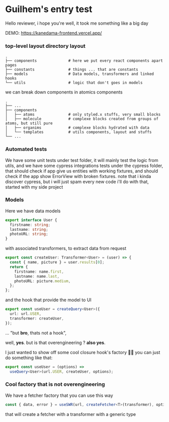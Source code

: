 # Guilhem's entry test

Hello reviewer, i hope you're well, it took me something like a big day

DEMO: https://kanedama-frontend.vercel.app/

### top-level layout directory layout

    .
    ├── components              # here we put every react components apart pages
    ├── constants               # things ... that are constants
    ├── models                  # Data models, transformers and linked hooks
    └── utils                   # logic that don't goes in models

we can break down components in atomics components

    .
    ├── ...
    ├── components
    │   ├── atoms               # only styled.x stuffs, very small blocks
    │   ├── molecule            # complexe blocks created from groups of atoms, but still pure
    │   ├── organims            # complexe blocks hydrated with data
    │   └── templates           # utils components, layout and stuffs
    └── ...

### Automated tests

We have some unit tests under test folder, it will mainly test the logic from utils, and we have some cypress integrations tests under the cypress folder, that should check if app give us entities with working fixtures, and should check if the app show ErrorView with broken fixtures. note that i kinda discover cypress, but i will just spam every new code i'll do with that, started with my side project

### Models

Here we have data models

```typescript
export interface User {
  firstname: string;
  lastname: string;
  photoURL: string;
}
```

with associated transformers, to extract data from request

```typescript
export const createUser: Transformer<User> = (user) => {
  const { name, picture } = user.results[0];
  return {
    firstname: name.first,
    lastname: name.last,
    photoURL: picture.medium,
  };
};
```

and the hook that provide the model to UI

```typescript
export const useUser = createQuery<User>({
  url: url.USER,
  transformer: createUser,
});
```

... "but **bro**, thats not a hook",

well, **yes**. but is that overengineering ? **also yes**.

I just wanted to show off some cool closure hook's factory 🦾🤖
you can just do something like that:

```typescript
export const useUser = (options) =>
  useQuery<User>(url.USER, createUser, options);
```

### Cool factory that is not overengineering

We have a fetcher factory that you can use this way

```typescript
const { data, error } = useSWR(url, createFetcher<T>(transformer), options);
```

that will create a fetcher with a transformer with a generic type
